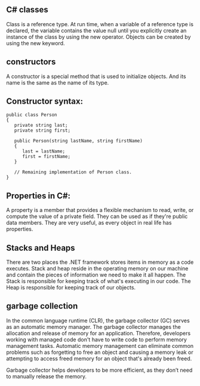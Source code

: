 ## C# classes

Class is a reference type. At run time, when a variable of a reference type is declared, the variable contains the value null until you explicitly create an instance of the class by using the new operator.
Objects can be created by using the new keyword.

## constructors
A constructor is a special method that is used to initialize objects. And its name is the same as the name of its type.

## Constructor syntax:
```
public class Person
{
   private string last;
   private string first;

   public Person(string lastName, string firstName)
   {
      last = lastName;
      first = firstName;
   }

   // Remaining implementation of Person class.
}

```


## Properties in C#:

A property is a member that provides a flexible mechanism to read, write, or compute the value of a private field. They can be used as if they're public data members. They are very useful, as every object in real life has properties.

## Stacks and Heaps

There are two places the .NET framework stores items in memory as a code executes.
Stack and heap reside in the operating memory on our machine and contain the pieces of information we need to make it all happen.
The Stack is responsible for keeping track of what's executing in our code.  The Heap is responsible for keeping track of our objects.

## garbage collection

In the common language runtime (CLR), the garbage collector (GC) serves as an automatic memory manager. The garbage collector manages the allocation and release of memory for an application. Therefore, developers working with managed code don't have to write code to perform memory management tasks. Automatic memory management can eliminate common problems such as forgetting to free an object and causing a memory leak or attempting to access freed memory for an object that's already been freed.

Garbage collector helps developers to be more efficient, as they don’t need to manually release the memory.